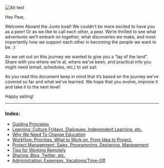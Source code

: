 ![Alt text](http://www.juntostudio.com/logo-square-75.png)

Hey Pear,

Welcome Aboard the Junto boat! We couldn’t be more excited to have you as a peer! Or as we like to call each other, a pear. We’re thrilled to see what adventures we’ll embark on together, what discoveries we make, and most importantly how we support each other in becoming the people we want to be. :)

As we set out on this journey we wanted to give you a “lay of the land”. Share with you where we’re at, where we’ve been, and practical info you might need (email, schedules, etc,) to set sail.

As you read this document keep in mind that it’s based on the journey we’ve covered so far and what we’ve learned. We hope that you evolve, improve it and take it to the next level!

Happy sailing!

---

### Index:

- [Guiding Principles](/content/guiding-principles.md)
- [Learning: Culture Fridays, Dialogues, Independent Learning, etc.](/content/learning.md)
- [Why We Need To Change Education](/content/education.md)
- [Workflow: Priorities, What to Work on, From Idea to Project.](/content/workflow.md)
- [Project Management: Sales, Programming, Designing, Management](/content/projects.md)
- [Tips for Working Remotely](/content/remote.md)
- [Sharing: Blog, Twitter, etc.](/content/sharing.md)
- [Administration: Expenses, Vacations/Time-Off](/content/admin.md)

